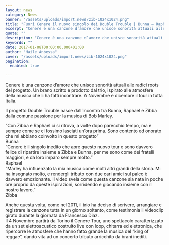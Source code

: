 ```yaml
---
layout: news
category: News
banner: "/assets/uploads/import.news/zib-1024x1024.png"
title: "Fuori Cenere il nuovo singolo dei Double Trouble | Bunna – Raphael – Zibba"
excerpt: "Cenere è una canzone d’amore che unisce sonorità attuali alle radici roots del progetto. Un brano scritto e prodotto dal trio, ispirato alle atmosfere della musica che li ha fatti incontrare. A Novembre e dicembre il tour in tutta Italia. Il progetto Double Trouble nasce dall’incontro tra Bunna, Raphael e Zibba dalla comune passione per [&hellip"
quote: ""
description: "Cenere è una canzone d’amore che unisce sonorità attuali alle radici roots del progetto. Un brano scritto e prodotto dal trio, ispirato alle atmosfere della musica che li ha fatti incontrare. A Novembre e dicembre il tour in tutta Italia. Il progetto Double Trouble nasce dall’incontro tra Bunna, Raphael e Zibba dalla comune passione per [&hellip"
keywords: ""
date: 2017-01-08T00:00:00.000+01:00
author: "Haile Anbessa"
cover: "/assets/uploads/import.news/zib-1024x1024.png"
pagination:
  enabled: true

---
```


Cenere è una canzone d’amore che unisce sonorità attuali alle radici roots del progetto. Un brano scritto e prodotto dal trio, ispirato alle atmosfere della musica che li ha fatti incontrare. A Novembre e dicembre il tour in tutta Italia.

  
Il progetto Double Trouble nasce dall’incontro tra Bunna, Raphael e Zibba dalla comune passione per la musica di Bob Marley.

“Con Zibba e Raphael ci si ritrova, a volte dopo parecchio tempo, ma è sempre come se ci fossimo lasciati un’ora prima. Sono contento ed onorato che mi abbiano coinvolto in questo progetto”  
Bunna  
“Cenere è il singolo inedito che apre questo nuovo tour e sono davvero felice di ripartire insieme a Zibba e Bunna, per me sono come dei fratelli maggiori, e da loro imparo sempre molto.”  
Raphael  
“Marley ha influenzato la mia musica come molti altri grandi della storia. Mi ha insegnato molto, e rendergli tributo con due cari amici sul palco è davvero emozionante. Il video svela come questa canzone sia nata in poche ore proprio da queste ispirazioni, sorridendo e giocando insieme con il nostro lavoro.”  
Zibba

Anche questa volta, come nel 2011, il trio ha deciso di scrivere, arrangiare e registrare la canzone tutta in un giorno soltanto, come testimonia il videoclip girato durante la giornata da Francesco Diaz.  
Il 4 Novembre partirà da Torino il Cenere Tour, uno spettacolo caratterizzato da un set elettroacustico costruito live con loop, chitarra ed elettronica, che ripercorre le atmosfere che hanno fatto grande la musica del “king of reggae”, dando vita ad un concerto tributo arricchito da brani inediti.